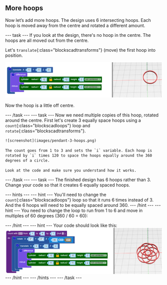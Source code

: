 ## More hoops

Now let’s add more hoops. The design uses 6 intersecting hoops. Each hoop is moved away from the centre and rotated a different amount. 

--- task ---
If you look at the design, there's no hoop in the centre. The hoops are all moved out from the centre.

Let's `translate`{:class="blockscadtransforms"} (move) the first hoop into position. 
	
![screenshot](images/pendant-translate.png) 
	
Now the hoop is a little off centre. 

--- /task ---
--- task ---
Now we need multiple copies of this hoop, rotated around the centre.  First let's create 3 equally space hoops using a `count`{:class="blockscadloops"} loop and `rotate`{:class="blockscadtransforms"}. 

	![screenshot](images/pendant-3-hoops.png) 
	
	The count goes from 1 to 3 and sets the `i` variable. Each hoop is rotated by `i` times 120 to space the hoops equally around the 360 degrees of a circle. 
	
	Look at the code and make sure you understand how it works. 

--- /task ---
--- task ---
The finished design has 6 hoops rather than 3. Change your code so that it creates 6 equally spaced hoops.

--- hints ---
--- hint ---
You'll need to change the `count`{:class="blockscadloops"} loop so that it runs 6 times instead of 3. And the 6 hoops will need to be equally spaced around 360. 
--- /hint ---
--- hint ---
You need to change the loop to run from 1 to 6 and move in multiples of 60 degrees (360 / 60 = 60):

--- /hint ---
--- hint ---
Your code should look like this:
![screenshot](images/pendant-6-hoops.png) 
--- /hint ---
--- /hints ---
--- /task ---	
	
